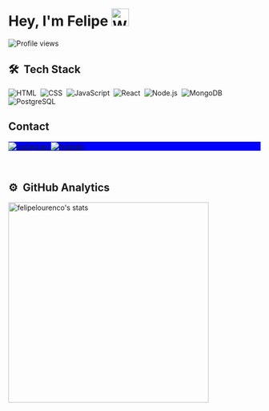 <h1 align="left"> Hey, I'm Felipe  
  <img src="https://raw.githubusercontent.com/nixin72/nixin72/master/wave.gif" 
         alt="Waving hand animated gif"
         height="35"
         width="35" 
  />
</h1>

<p align="left"> <img src="https://komarev.com/ghpvc/?username=felipelourencosilva&color=blueviolet" alt="Profile views" /> </p>

<!--
Here are some ideas to get you started:

- 🔭 I’m currently working on ...
- 🌱 I’m currently learning ...
- 👯 I’m looking to collaborate on ...
- 🤔 I’m looking for help with ...
- 💬 Ask me about ...
- 📫 How to reach me: ...
- 😄 Pronouns: ...
- ⚡ Fun fact: ...
-->

## 🛠 &nbsp;Tech Stack

![HTML](https://img.shields.io/badge/-HTML-05122A?style=flat&logo=HTML5)&nbsp;
![CSS](https://img.shields.io/badge/-CSS-05122A?style=flat&logo=CSS3&logoColor=1572B6)&nbsp;
![JavaScript](https://img.shields.io/badge/-JavaScript-05122A?style=flat&logo=javascript)&nbsp;
![React](https://img.shields.io/badge/-React-05122A?style=flat&logo=react)&nbsp;
![Node.js](https://img.shields.io/badge/-Node.js-05122A?style=flat&logo=node.js)&nbsp;
![MongoDB](https://img.shields.io/badge/-MongoDB-05122A?style=flat&logo=mongodb)&nbsp;
![PostgreSQL](https://img.shields.io/badge/-PostgreSQL-05122A?style=flat&logo=postgresql)&nbsp;

## Contact

<p align="left" style="background:blue">
<a href="https://instagram.com/felipelourencs" target="_blank">
 <img align="center" src="https://img.shields.io/badge/-felipelourencs-05122A?style=flat&logo=instagram" alt="instagram"/>
</a>
<a href="https://linkedin.com/in/felipelourencos" target="_blank">
  <img align="center" src="https://img.shields.io/badge/-felipelourencos-05122A?style=flat&logo=linkedin" alt="linkedin"/>
</a>
</p>

<br>

## ⚙️ &nbsp;GitHub Analytics

<p align="left">
  <img width="400em" src="https://github-readme-stats.vercel.app/api?username=felipelourencosilva&show_icons=true&theme=tokyonight" alt="felipelourenco's stats"/>
</p>


